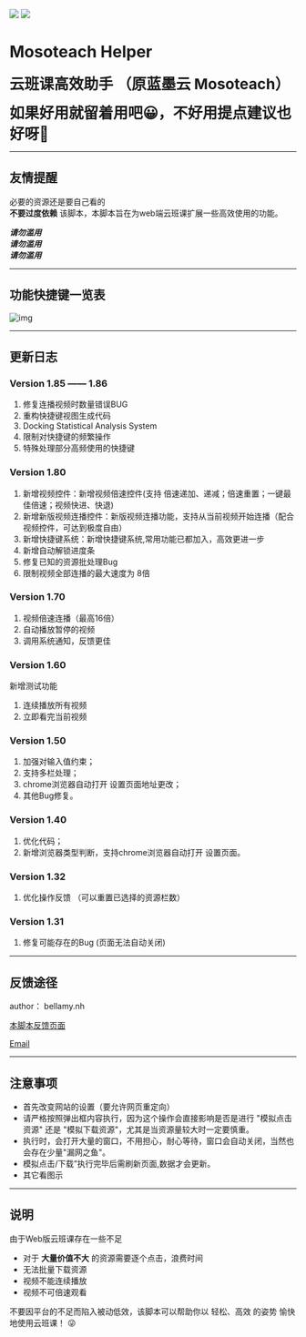 [![](https://img.shields.io/badge/version-v1.8.5-blue)]()	[![](https://img.shields.io/badge/downloads-9k-green)](https://greasyfork.org/en/scripts/390978-%E4%BA%91%E7%8F%AD%E8%AF%BE%E9%AB%98%E6%95%88%E5%8A%A9%E6%89%8B)

# Mosoteach Helper

**<font style="font-size:26px">云班课高效助手 （原蓝墨云 Mosoteach）</font>**



**<font style="font-size:26px">如果好用就留着用吧😀，不好用提点建议也好呀🙇‍</font>**



----

## 友情提醒

必要的资源还是要自己看的  
**不要过度依赖** 该脚本，本脚本旨在为web端云班课扩展一些高效使用的功能。

***请勿滥用***  
***请勿滥用***  
***请勿滥用***  



----

## 功能快捷键一览表

![img](https://greasyfork.org/system/screenshots/screenshots/000/021/674/original/360%E6%88%AA%E5%9B%BE1793072111411798.jpg?1592266589)


----

## 更新日志

### Version 1.85 —— 1.86
1. 修复连播视频时数量错误BUG
2. 重构快捷键视图生成代码
3. Docking Statistical Analysis System
4. 限制对快捷键的频繁操作
5. 特殊处理部分高频使用的快捷键

### Version 1.80
1. 新增视频控件：新增视频倍速控件(支持 倍速递加、递减；倍速重置；一键最佳倍速；视频快进、快退)  
2. 新增新版视频连播控件：新版视频连播功能，支持从当前视频开始连播（配合视频控件，可达到极度自由）  
3. 新增快捷键系统：新增快捷键系统,常用功能已都加入，高效更进一步
4. 新增自动解锁进度条   
5. 修复已知的资源批处理Bug  
6. 限制视频全部连播的最大速度为 8倍  

### Version 1.70
1. 视频倍速连播（最高16倍）  
2. 自动播放暂停的视频  
3. 调用系统通知，反馈更佳  

### Version 1.60
新增测试功能
1. 连续播放所有视频  
2. 立即看完当前视频 

### Version 1.50    
1. 加强对输入值约束；   
2. 支持多栏处理；   
3. chrome浏览器自动打开 设置页面地址更改；   
4. 其他Bug修复。 

### Version 1.40    
1. 优化代码；    
2. 新增浏览器类型判断，支持chrome浏览器自动打开 设置页面。  

### Version 1.32    
1. 优化操作反馈 （可以重置已选择的资源栏数） 

### Version 1.31    
1. 修复可能存在的Bug (页面无法自动关闭)  


----

## 反馈途径

author： bellamy.nh  

[本脚本反馈页面](https://greasyfork.org/en/scripts/390978-%E4%BA%91%E7%8F%AD%E8%AF%BE%E9%AB%98%E6%95%88%E5%8A%A9%E6%89%8B/feedback)  

[Email](mailto:bellamy_n_h_1@163.com)

----

## 注意事项  
+ 首先改变网站的设置（要允许网页重定向）  
+ 请严格按照弹出框内容执行，因为这个操作会直接影响是否是进行 "模拟点击资源" 还是 "模拟下载资源"，尤其是当资源量较大时一定要慎重。  
+ 执行时，会打开大量的窗口，不用担心，耐心等待，窗口会自动关闭，当然也会存在少量"漏网之鱼"。  
+ 模拟点击/下载”执行完毕后需刷新页面,数据才会更新。
+ 其它看图示

----

## 说明

由于Web版云班课存在一些不足   
+ 对于 **大量价值不大** 的资源需要逐个点击，浪费时间  
+ 无法批量下载资源  
+ 视频不能连续播放  
+ 视频不可倍速观看  

不要因平台的不足而陷入被动低效，该脚本可以帮助你以 轻松、高效 的姿势 愉快地使用云班课！ 😜

